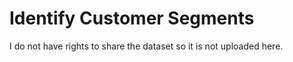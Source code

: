 # Identify Customer Segments

I do not have rights to share the dataset so it is not uploaded here.
